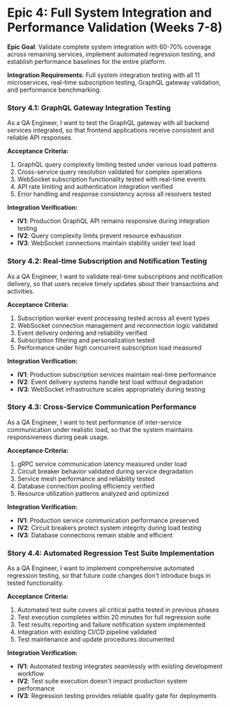 # Epic 4: Full System Integration and Performance Validation (Weeks 7-8)

**Epic Goal**: Validate complete system integration with 60-70% coverage across remaining services, implement automated regression testing, and establish performance baselines for the entire platform.

**Integration Requirements**: Full system integration testing with all 11 microservices, real-time subscription testing, GraphQL gateway validation, and performance benchmarking.

### Story 4.1: GraphQL Gateway Integration Testing

As a QA Engineer,
I want to test the GraphQL gateway with all backend services integrated,
so that frontend applications receive consistent and reliable API responses.

**Acceptance Criteria:**
1. GraphQL query complexity limiting tested under various load patterns
2. Cross-service query resolution validated for complex operations
3. WebSocket subscription functionality tested with real-time events
4. API rate limiting and authentication integration verified
5. Error handling and response consistency across all resolvers tested

**Integration Verification:**
- **IV1**: Production GraphQL API remains responsive during integration testing
- **IV2**: Query complexity limits prevent resource exhaustion
- **IV3**: WebSocket connections maintain stability under test load

### Story 4.2: Real-time Subscription and Notification Testing

As a QA Engineer,
I want to validate real-time subscriptions and notification delivery,
so that users receive timely updates about their transactions and activities.

**Acceptance Criteria:**
1. Subscription worker event processing tested across all event types
2. WebSocket connection management and reconnection logic validated
3. Event delivery ordering and reliability verified
4. Subscription filtering and personalization tested
5. Performance under high concurrent subscription load measured

**Integration Verification:**
- **IV1**: Production subscription services maintain real-time performance
- **IV2**: Event delivery systems handle test load without degradation
- **IV3**: WebSocket infrastructure scales appropriately during testing

### Story 4.3: Cross-Service Communication Performance

As a QA Engineer,
I want to test performance of inter-service communication under realistic load,
so that the system maintains responsiveness during peak usage.

**Acceptance Criteria:**
1. gRPC service communication latency measured under load
2. Circuit breaker behavior validated during service degradation
3. Service mesh performance and reliability tested
4. Database connection pooling efficiency verified
5. Resource utilization patterns analyzed and optimized

**Integration Verification:**
- **IV1**: Production service communication performance preserved
- **IV2**: Circuit breakers protect system integrity during load testing
- **IV3**: Database connections remain stable and efficient

### Story 4.4: Automated Regression Test Suite Implementation

As a QA Engineer,
I want to implement comprehensive automated regression testing,
so that future code changes don't introduce bugs in tested functionality.

**Acceptance Criteria:**
1. Automated test suite covers all critical paths tested in previous phases
2. Test execution completes within 20 minutes for full regression suite
3. Test results reporting and failure notification system implemented
4. Integration with existing CI/CD pipeline validated
5. Test maintenance and update procedures documented

**Integration Verification:**
- **IV1**: Automated testing integrates seamlessly with existing development workflow
- **IV2**: Test suite execution doesn't impact production system performance
- **IV3**: Regression testing provides reliable quality gate for deployments
